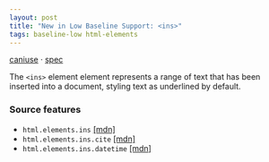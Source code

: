 ```yaml
---
layout: post
title: "New in Low Baseline Support: <ins>"
tags: baseline-low html-elements
---
```


[caniuse](https://caniuse.com/?search=ins) · [spec](https://html.spec.whatwg.org/multipage/edits.html#the-ins-element)

The `<ins>` element element represents a range of text that has been inserted into a document, styling text as underlined by default.

### Source features

- ``html.elements.ins`` [[mdn]](https://developer.mozilla.org/en-US/search?q=html.elements.ins)
- ``html.elements.ins.cite`` [[mdn]](https://developer.mozilla.org/en-US/search?q=html.elements.ins.cite)
- ``html.elements.ins.datetime`` [[mdn]](https://developer.mozilla.org/en-US/search?q=html.elements.ins.datetime)
